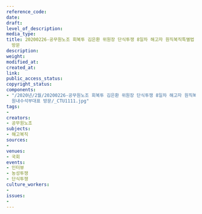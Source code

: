 ```yaml
---
reference_code: 
date: 
draft: 
level_of_description: 
media_type: 
title: 20200226-공무원노조 회복투 김은환 위원장 단식투쟁 8일차 해고자 원직복직특별법 2월 국회 제정 촉구 및 윤후덕 더불어민주당 원내수석부대표
  방문
description: 
weight: 
modified_at: 
created_at: 
link: 
public_access_status: 
copyright_status: 
components:
- "/2020년/2월/20200226-공무원노조 회복투 김은환 위원장 단식투쟁 8일차 해고자 원직복직특별법 2월 국회 제정 촉구 및 윤후덕 더불어민주당
  원내수석부대표 방문/_CTU1111.jpg"
tags:
- 
creators:
- 공무원노조
subjects:
- 해고복직
sources:
- 
venues:
- 국회
events:
- 인터뷰
- 농성투쟁
- 단식투쟁
culture_workers:
- 
issues:
- 
---
```

